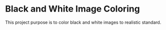 # Black and White Image Coloring

This project purpose is to color black and white images to realistic standard.
